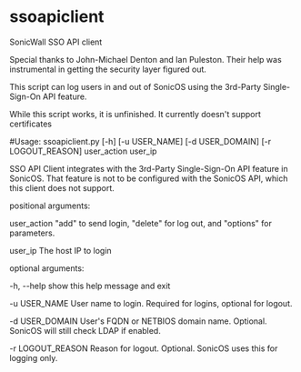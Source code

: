# ssoapiclient
SonicWall SSO API client

Special thanks to John-Michael Denton and Ian Puleston.
Their help was instrumental in getting the security layer figured out.

This script can log users in and out of SonicOS using the 3rd-Party Single-Sign-On API feature.

While this script works, it is unfinished. It currently doesn't support certificates

#Usage:
ssoapiclient.py [-h] [-u USER_NAME] [-d USER_DOMAIN]
                         [-r LOGOUT_REASON]
                         user_action user_ip

SSO API Client integrates with the 3rd-Party Single-Sign-On API feature in
SonicOS. That feature is not to be configured with the SonicOS API, which this
client does not support.

positional arguments:

user_action       "add" to send login, "delete" for log out, and "options"
                    for parameters.

user_ip           The host IP to login


optional arguments:

-h, --help        show this help message and exit
  
  -u USER_NAME      User name to login. Required for logins, optional for
                    logout.
  
  -d USER_DOMAIN    User's FQDN or NETBIOS domain name. Optional. SonicOS will
                    still check LDAP if enabled.
  
  -r LOGOUT_REASON  Reason for logout. Optional. SonicOS uses this for logging
                    only.
